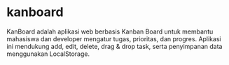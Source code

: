 # kanboard
KanBoard adalah aplikasi web berbasis Kanban Board untuk membantu mahasiswa dan developer mengatur tugas, prioritas, dan progres. Aplikasi ini mendukung add, edit, delete, drag &amp; drop task, serta penyimpanan data menggunakan LocalStorage.
